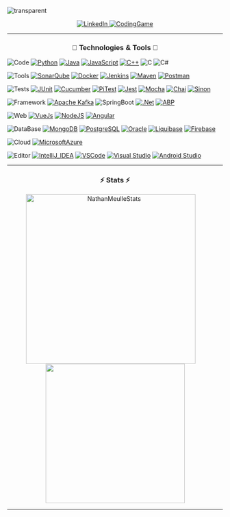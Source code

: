 ![transparent](https://capsule-render.vercel.app/api?type=transparent&fontColor=68a2c8&text=Nathan%20Meulle%20Github%20Page&height=150&fontSize=60&desc=Engineer%20specializing%20in%20computer%20science%20💻&descAlignY=75&descAlign=70)
<p align="center">
  <a href="https://www.linkedin.com/in/nathan-meulle/">
    <img src="https://img.shields.io/badge/-LinkedIn-blue?style=for-the-badge&logo=Linkedin&logoColor=white&link=https://www.linkedin.com/in/nathan-meulle//" alt="LinkedIn" />
  </a>
    <a href="https://www.codingame.com/profile/f7f82d074d522b2d3a5486e39aea81b08766404/">
     <img src="https://img.shields.io/badge/CodinGame-F2BB13?style=for-the-badge&logo=codingame&logoColor=white&link=https://www.codingame.com/profile/f7f82d074d522b2d3a5486e39aea81b08766404//" alt="CodingGame" />
  </a>
</p>
<hr>
<h3 align="center" style="font-family: Arial, Helvetica, sans-serif">🔧 Technologies & Tools 🔧</h3>

![Code](https://img.shields.io/badge/-Code-ffffff?style=for-the-badge&logo=Peertube&logoColor=black)
[![Python](https://img.shields.io/badge/-Python-3776AB?style=for-the-badge&logo=python&logoColor=white)](https://www.python.org/)
[![Java](https://img.shields.io/badge/-Java-ED8B00?style=for-the-badge&logo=java&logoColor=white)](https://www.java.com/fr/)
[![JavaScript](https://img.shields.io/badge/-JavaScript-F7DF1E?style=for-the-badge&logo=javascript&logoColor=white)](https://developer.mozilla.org/fr/docs/Web/JavaScript)
[![C++](https://img.shields.io/badge/-C++-00599C?style=for-the-badge&logo=c%2B%2B&logoColor=white)](https://isocpp.org/)
![C](https://img.shields.io/badge/-C-4B56B1?style=for-the-badge&logo=c&logoColor=white)
![C#](https://img.shields.io/badge/-C＃-653278?style=for-the-badge&logo=c-sharp&logoColor=white)

![Tools](https://img.shields.io/badge/-Tools-ffffff?style=for-the-badge&logo=Peertube&logoColor=black)
[![SonarQube](https://img.shields.io/badge/-SonarQube-3E87CC?style=for-the-badge&logo=sonarqube&logoColor=white)](https://www.sonarqube.org/)
[![Docker](https://img.shields.io/badge/-Docker-2082E8?style=for-the-badge&logo=docker&logoColor=white)](https://www.docker.com/)
[![Jenkins](https://img.shields.io/badge/-Jenkins-C72025?style=for-the-badge&logo=jenkins&logoColor=white)](https://www.jenkins.io/)
[![Maven](https://img.shields.io/badge/-Maven-BB0432?style=for-the-badge&logo=apachemaven&logoColor=white)](https://maven.apache.org/)
[![Postman](https://img.shields.io/badge/Postman-FC552B?style=for-the-badge&logo=postman&logoColor=white)](https://www.postman.com/)

![Tests](https://img.shields.io/badge/-Tests-ffffff?style=for-the-badge&logo=Peertube&logoColor=black)
[![JUnit](https://img.shields.io/badge/-JUnit-23934F?style=for-the-badge&logo=junit5&logoColor=white)](https://junit.org/junit5/)
[![Cucumber](https://img.shields.io/badge/-Cucumber-169B14?style=for-the-badge&logo=cucumber&logoColor=white)](https://cucumber.io/)
[![PiTest](https://img.shields.io/badge/-PiTest-000000?style=for-the-badge&logo=pit&logoColor=white)](https://pitest.org/)
[![Jest](https://img.shields.io/badge/-Jest-BB2812?style=for-the-badge&logo=jest&logoColor=white)](https://jestjs.io/fr/)
[![Mocha](https://img.shields.io/badge/-Mocha-775134?style=for-the-badge&logo=mocha&logoColor=white)](https://mochajs.org/)
[![Chai](https://img.shields.io/badge/-Chai-A1413B?style=for-the-badge&logo=Chai&logoColor=white)](https://www.chaijs.com/)
[![Sinon](https://img.shields.io/badge/-Sinon-854C35?style=for-the-badge&logo=Sinon&logoColor=white)](https://sinonjs.org/)

![Framework](https://img.shields.io/badge/-Framework-ffffff?style=for-the-badge&logo=Peertube&logoColor=black)
[![Apache Kafka](https://img.shields.io/badge/Apache%20Kafka-000?style=for-the-badge&logo=apachekafka)](https://kafka.apache.org/)
![SpringBoot](https://img.shields.io/badge/-SpringBoot-5CAB2F?style=for-the-badge&logo=springboot&logoColor=white)
[![.Net](https://img.shields.io/badge/-.Net-115792?style=for-the-badge&logo=.net&logoColor=white)](https://dotnet.microsoft.com/)
[![ABP](https://img.shields.io/badge/-ABP.io-300531?style=for-the-badge&logo=abp.io&logoColor=white)](https://abp.io/)

![Web](https://img.shields.io/badge/-Web-ffffff?style=for-the-badge&logo=Peertube&logoColor=black)
[![VueJs](https://img.shields.io/badge/-VueJs-36AF71?style=for-the-badge&logo=Vue.js&logoColor=white)](https://vuejs.org/)
[![NodeJS](https://img.shields.io/badge/Node.js-43853D?style=for-the-badge&logo=node.js&logoColor=white)](https://nodejs.org/en/)
[![Angular](https://img.shields.io/badge/-Angular-D30026?style=for-the-badge&logo=angular&logoColor=white)](https://angular.io/)

![DataBase](https://img.shields.io/badge/-DataBase-ffffff?style=for-the-badge&logo=Peertube&logoColor=black)
[![MongoDB](https://img.shields.io/badge/-MongoDB-40A62E?style=for-the-badge&logo=mongodb&logoColor=white)](https://www.mongodb.com/)
[![PostgreSQL](https://img.shields.io/badge/-PostgreSQL-265380?style=for-the-badge&logo=postgresql&logoColor=white)](https://www.postgresql.org/)
[![Oracle](https://img.shields.io/badge/-Oracle-F80000?style=for-the-badge&logo=oracle&logoColor=white)](https://www.oracle.com/)
[![Liquibase](https://img.shields.io/badge/-Liquibase-ff3d00?style=for-the-badge&logo=liquibase&logoColor=white)](https://www.liquibase.org/)
[![Firebase](https://img.shields.io/badge/-Firebase-FEC31E?style=for-the-badge&logo=firebase&logoColor=white)](https://firebase.google.com/)

![Cloud](https://img.shields.io/badge/-Cloud-ffffff?style=for-the-badge&logo=Peertube&logoColor=black)
[![MicrosoftAzure](https://img.shields.io/badge/-Microsoft%20Azure-65b2f8?style=for-the-badge&logo=microsoft%20azure&logoColor=white)](https://azure.microsoft.com/fr-fr)



![Editor](https://img.shields.io/badge/-Editor-ffffff?style=for-the-badge&logo=Peertube&logoColor=black)
[![IntelliJ_IDEA](https://img.shields.io/badge/-IntelliJ_IDEA-1564E1?style=for-the-badge&logo=intellij-idea&logoColor=white)](https://www.jetbrains.com/fr-fr/idea/)
[![VSCode](https://img.shields.io/badge/-VSCode-2F95EF?style=for-the-badge&logo=visual-studio-code&logoColor=white)](https://code.visualstudio.com/)
[![Visual Studio](https://img.shields.io/badge/-VS-A05DED?style=for-the-badge&logo=visual-studio&logoColor=white)](https://code.visualstudio.com/)
[![Android Studio](https://img.shields.io/badge/-Android_Studio-45DD7E?style=for-the-badge&logo=androidstudio&logoColor=white)](https://developer.android.com/studio)

<hr>
<h3 align="center">⚡ Stats ⚡</h3>
<p align=center>
  <div align=center>
    <a href="https://github.com/denvercoder1/github-readme-streak-stats" title="Go to Source" style="display: inline-block;margin-right: 20px;">
      <img width=396 src="https://github-readme-streak-stats.herokuapp.com/?user=NathanMeulle&theme=prussian&hide_border=true&text_color=68a2c8" alt="NathanMeulleStats" />
    </a>
    <!---<a href="https://github.com/NathanMeulle" style="display: inline-block">
      <img width=396 src="https://github-readme-stats.vercel.app/api?username=NathanMeulle&show_icons=true&count_private=true&theme=prussian&hide_border=true&text_color=68a2c8"  alt="NathanMeulleStats" />
    </a>-->
  </div>
  <div align=center>
    <a href="https://github.com/NathanMeulle">
      <img width=325 align="center" src="http://github-profile-summary-cards.vercel.app/api/cards/repos-per-language?username=NathanMEULLE&theme=prussian&hide_border=true&text_color=68a2c8" />
    </a>
  </div>
</p>

<hr>
